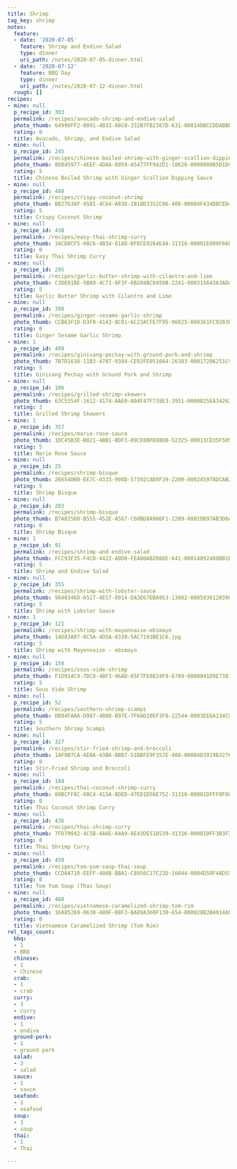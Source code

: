 ```yaml
---
title: Shrimp
tag_key: shrimp
notes:
  feature:
  - date: '2020-07-05'
    feature: Shrimp and Endive Salad
    type: dinner
    uri_path: /notes/2020-07-05-dinner.html
  - date: '2020-07-12'
    feature: BBQ Day
    type: dinner
    uri_path: /notes/2020-07-12-dinner.html
  rough: []
recipes:
- mine: null
  p_recipe_id: 303
  permalink: /recipes/avocado-shrimp-and-endive-salad
  photo_thumb: 64998FF2-0091-4B33-88C0-332B7FB2387D-631-00014DBCCDDABBB1.jpg
  rating: 0
  title: Avocado, Shrimp, and Endive Salad
- mine: null
  p_recipe_id: 245
  permalink: /recipes/chinese-boiled-shrimp-with-ginger-scallion-dipping-sauce
  photo_thumb: 8D845977-4EEF-4DAA-8959-A5477FF942D1-10626-0000080B5D1DC895.jpg
  rating: 5
  title: Chinese Boiled Shrimp with Ginger Scallion Dipping Sauce
- mine: null
  p_recipe_id: 488
  permalink: /recipes/crispy-coconut-shrimp
  photo_thumb: BB2763AF-95B1-4C64-A83D-1B18D3352C06-408-00004F434DBCED45.jpg
  rating: 5
  title: Crispy Coconut Shrimp
- mine: null
  p_recipe_id: 438
  permalink: /recipes/easy-thai-shrimp-curry
  photo_thumb: 34CD8CF5-08C6-4B34-81AD-BF8CE9264E4A-31316-00001E009F66EEB1.jpg
  rating: 0
  title: Easy Thai Shrimp Curry
- mine: null
  p_recipe_id: 295
  permalink: /recipes/garlic-butter-shrimp-with-cilantro-and-lime
  photo_thumb: C3DE01BE-5BA9-4C71-8F3F-6B204BC0450B-2241-000315643A3ADA87.jpg
  rating: 5
  title: Garlic Butter Shrimp with Cilantro and Lime
- mine: null
  p_recipe_id: 398
  permalink: /recipes/ginger-sesame-garlic-shrimp
  photo_thumb: CCB63F1D-D3F0-4143-BC01-6C23ACFE7F95-96025-000361FC0203B8AB.jpg
  rating: 0
  title: Ginger Sesame Garlic Shrimp
- mine: 1
  p_recipe_id: 409
  permalink: /recipes/ginisang-pechay-with-ground-pork-and-shrimp
  photo_thumb: 7B7D1638-11B3-4787-9384-CE92FE051664-26383-00017286251C9F3C.jpg
  rating: 5
  title: Ginisang Pechay with Ground Pork and Shrimp
- mine: null
  p_recipe_id: 106
  permalink: /recipes/grilled-shrimp-skewers
  photo_thumb: 63C5354F-1612-4174-AAE0-804F47F739E3-3951-0000025EA3426269.jpg
  rating: 3
  title: Grilled Shrimp Skewers
- mine: 1
  p_recipe_id: 357
  permalink: /recipes/marie-rose-sauce
  photo_thumb: 1DC45B3E-B021-4BB1-BDF3-09CE8BFD88D0-52325-00013CD35F5050F4.jpg
  rating: 5
  title: Marie Rose Sauce
- mine: null
  p_recipe_id: 25
  permalink: /recipes/shrimp-bisque
  photo_thumb: 266540B0-EE7C-4333-998D-57392CAD8F39-2209-000245978DCAB24B.jpg
  rating: 5
  title: Shrimp Bisque
- mine: null
  p_recipe_id: 283
  permalink: /recipes/shrimp-bisque
  photo_thumb: B7A015D0-B555-452E-A567-C60BD8A986F1-2209-0001DB97AB3D6A79.jpg
  rating: 0
  title: Shrimp Bisque
- mine: 1
  p_recipe_id: 91
  permalink: /recipes/shrimp-and-endive-salad
  photo_thumb: FCC93F35-F4CD-4422-A0D0-FEA80AB2088E-641-00014092488BB1EA.jpg
  rating: 5
  title: Shrimp and Endive Salad
- mine: null
  p_recipe_id: 355
  permalink: /recipes/shrimp-with-lobster-sauce
  photo_thumb: 9040346D-6527-4E57-8014-DA3E67EBA953-13002-0005936120398C25.jpg
  rating: 5
  title: Shrimp with Lobster Sauce
- mine: 1
  p_recipe_id: 121
  permalink: /recipes/shrimp-with-mayonnaise-ebimayo
  photo_thumb: 14D83A07-0C5A-4D5A-8330-5AC7193BE1C6.jpg
  rating: 5
  title: Shrimp with Mayonnaise - ebimayo
- mine: null
  p_recipe_id: 158
  permalink: /recipes/sous-vide-shrimp
  photo_thumb: F1D914C9-7DC8-4BF3-96AD-65F7FE0824F9-6789-0000041D9E73813A.jpg
  rating: 5
  title: Sous Vide Shrimp
- mine: null
  p_recipe_id: 52
  permalink: /recipes/southern-shrimp-scampi
  photo_thumb: DB94FAA6-D987-4B80-B97E-7F6AD20EF3F8-22544-0003EE6A134C88F0.jpg
  rating: 5
  title: Southern Shrimp Scampi
- mine: null
  p_recipe_id: 327
  permalink: /recipes/stir-fried-shrimp-and-broccoli
  photo_thumb: 1AF0B7CA-AEBA-43BA-BBB7-51BBFE9F357E-408-00004D3919B32766.jpg
  rating: 0
  title: Stir-Fried Shrimp and Broccoli
- mine: null
  p_recipe_id: 184
  permalink: /recipes/thai-coconut-shrimp-curry
  photo_thumb: 89BCFF8C-08C4-415A-BDED-47ED1D56E752-31316-00001DFFF0F80E90.jpg
  rating: 0
  title: Thai Coconut Shrimp Curry
- mine: null
  p_recipe_id: 436
  permalink: /recipes/thai-shrimp-curry
  photo_thumb: 7FD79042-4C5B-4A6E-A4A9-8E43DE51B539-31316-00001DFF3B3F34DB.jpg
  rating: 0
  title: Thai Shrimp Curry
- mine: null
  p_recipe_id: 450
  permalink: /recipes/tom-yum-soup-thai-soup
  photo_thumb: CCD84710-EEFF-486B-BBA1-C8956C17C22D-16044-0004D50F4AD55E6C.jpg
  rating: 0
  title: Tom Yum Soup (Thai Soup)
- mine: null
  p_recipe_id: 468
  permalink: /recipes/vietnamese-caramelized-shrimp-tom-rim
  photo_thumb: 16A85269-0630-480F-B8F3-BA89A360F130-654-000028B2B4014AF6.jpg
  rating: 0
  title: Vietnamese Caramelized Shrimp (Tom Rim)
rel_tags_count:
  bbq:
  - 1
  - BBQ
  chinese:
  - 1
  - Chinese
  crab:
  - 1
  - crab
  curry:
  - 3
  - curry
  endive:
  - 1
  - endive
  ground-pork:
  - 1
  - ground pork
  salad:
  - 3
  - salad
  sauce:
  - 1
  - sauce
  seafood:
  - 1
  - seafood
  soup:
  - 3
  - soup
  thai:
  - 1
  - Thai

---
```

